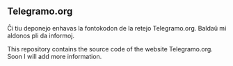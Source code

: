 ## Telegramo.org

Ĉi tiu deponejo enhavas la fontokodon de la retejo Telegramo.org. Baldaŭ mi aldonos pli da informoj.

This repository contains the source code of the website Telegramo.org. Soon I will add more information.
